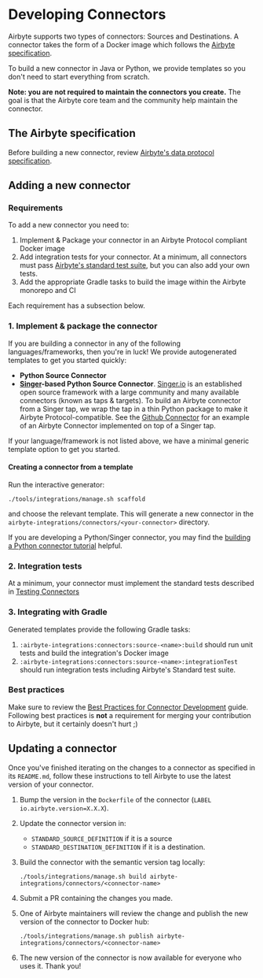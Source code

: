 # Developing Connectors

Airbyte supports two types of connectors: Sources and Destinations. A connector takes the form of a Docker image which follows the [Airbyte specification](../../architecture/airbyte-specification.md).

To build a new connector in Java or Python, we provide templates so you don't need to start everything from scratch.

**Note: you are not required to maintain the connectors you create.** The goal is that the Airbyte core team and the community help maintain the connector.

## The Airbyte specification

Before building a new connector, review [Airbyte's data protocol specification](../../architecture/airbyte-specification.md).

## Adding a new connector

### Requirements

To add a new connector you need to:

1. Implement & Package your connector in an Airbyte Protocol compliant Docker image
2. Add integration tests for your connector. At a minimum, all connectors must pass [Airbyte's standard test suite](testing-connectors.md), but you can also add your own tests. 
3. Add the appropriate Gradle tasks to build the image within the Airbyte monorepo and CI

Each requirement has a subsection below.

### 1. Implement & package the connector

If you are building a connector in any of the following languages/frameworks, then you're in luck! We provide autogenerated templates to get you started quickly:

* **Python Source Connector**
* [**Singer**](https://singer.io)**-based Python Source Connector**. [Singer.io](https://singer.io/) is an established open source framework with a large community and many available connectors \(known as taps & targets\). To build an Airbyte connector from a Singer tap, we wrap the tap in a thin Python package to make it Airbyte Protocol-compatible. See the [Github Connector](https://github.com/airbytehq/airbyte/tree/master/airbyte-integrations/connectors/source-github-singer) for an example of an Airbyte Connector implemented on top of a Singer tap.

If your language/framework is not listed above, we have a minimal generic template option to get you started.

#### Creating a connector from a template

Run the interactive generator:

```text
./tools/integrations/manage.sh scaffold
```

and choose the relevant template. This will generate a new connector in the `airbyte-integrations/connectors/<your-connector>` directory.

If you are developing a Python/Singer connector, you may find the [building a Python connector tutorial](../../tutorials/building-a-python-source.md) helpful.

### 2. Integration tests

At a minimum, your connector must implement the standard tests described in [Testing Connectors](testing-connectors.md)

### 3. Integrating with Gradle

Generated templates provide the following Gradle tasks:

1. `:airbyte-integrations:connectors:source-<name>:build` should run unit tests and build the integration's Docker image
2. `:airbyte-integrations:connectors:source-<name>:integrationTest` should run integration tests including Airbyte's Standard test suite.

### Best practices

Make sure to review the [Best Practices for Connector Development](best-practices.md) guide. Following best practices is **not** a requirement for merging your contribution to Airbyte, but it certainly doesn't hurt ;\)

## Updating a connector

Once you've finished iterating on the changes to a connector as specified in its `README.md`, follow these instructions to tell Airbyte to use the latest version of your connector.

1. Bump the version in the `Dockerfile` of the connector \(`LABEL io.airbyte.version=X.X.X`\).
2. Update the connector version in:
   * `STANDARD_SOURCE_DEFINITION` if it is a source
   * `STANDARD_DESTINATION_DEFINITION` if it is a destination.
3. Build the connector with the semantic version tag locally:

   ```text
   ./tools/integrations/manage.sh build airbyte-integrations/connectors/<connector-name>
   ```

4. Submit a PR containing the changes you made.
5. One of Airbyte maintainers will review the change and publish the new version of the connector to Docker hub:

   ```text
   ./tools/integrations/manage.sh publish airbyte-integrations/connectors/<connector-name>
   ```

6. The new version of the connector is now available for everyone who uses it. Thank you!

